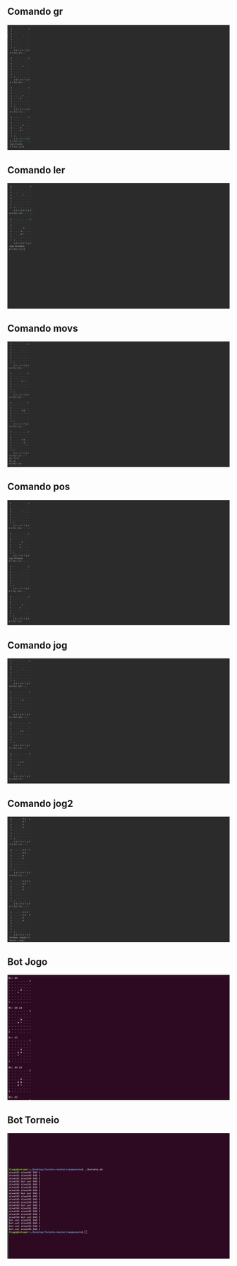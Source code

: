 ## Comando gr
![](Imagens/comando_gr.png)

## Comando ler
![](Imagens/comando_ler.png)

## Comando movs
![](Imagens/comando_movs.png)

## Comando pos
![](Imagens/comando_pos.png)

## Comando jog
![](Imagens/comando_jog.png)

## Comando jog2
![](Imagens/comando_jog2.png)

## Bot Jogo
![](Imagens/bot_jogo.png)

## Bot Torneio
![](Imagens/bot_torneio.png)
